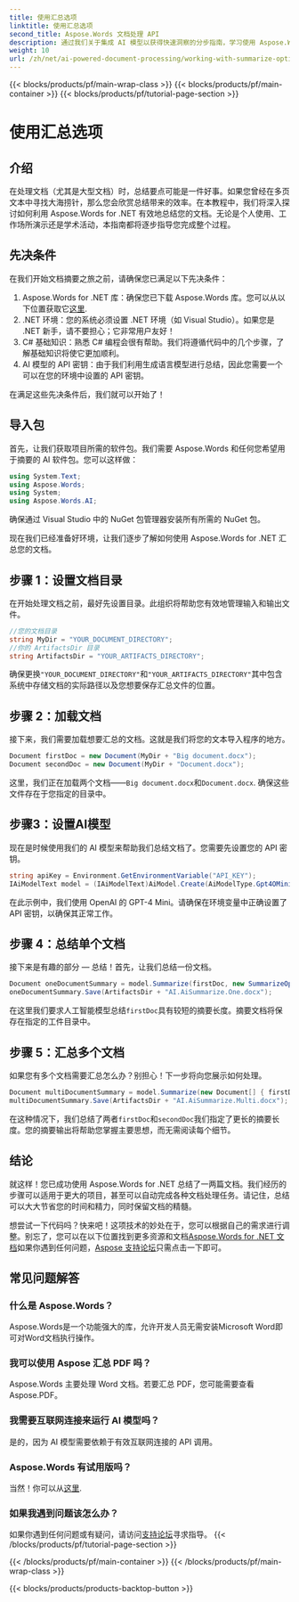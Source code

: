 ```yaml
---
title: 使用汇总选项
linktitle: 使用汇总选项
second_title: Aspose.Words 文档处理 API
description: 通过我们关于集成 AI 模型以获得快速洞察的分步指南，学习使用 Aspose.Words for .NET 有效地总结 Word 文档。
weight: 10
url: /zh/net/ai-powered-document-processing/working-with-summarize-options/
---
```


{{< blocks/products/pf/main-wrap-class >}}
{{< blocks/products/pf/main-container >}}
{{< blocks/products/pf/tutorial-page-section >}}

# 使用汇总选项

## 介绍

在处理文档（尤其是大型文档）时，总结要点可能是一件好事。如果您曾经在多页文本中寻找大海捞针，那么您会欣赏总结带来的效率。在本教程中，我们将深入探讨如何利用 Aspose.Words for .NET 有效地总结您的文档。无论是个人使用、工作场所演示还是学术活动，本指南都将逐步指导您完成整个过程。

## 先决条件

在我们开始文档摘要之旅之前，请确保您已满足以下先决条件：

1.  Aspose.Words for .NET 库：确保您已下载 Aspose.Words 库。您可以从以下位置获取它[这里](https://releases.aspose.com/words/net/).
2. .NET 环境：您的系统必须设置 .NET 环境（如 Visual Studio）。如果您是 .NET 新手，请不要担心；它非常用户友好！
3. C# 基础知识：熟悉 C# 编程会很有帮助。我们将遵循代码中的几个步骤，了解基础知识将使它更加顺利。
4. AI 模型的 API 密钥：由于我们利用生成语言模型进行总结，因此您需要一个可以在您的环境中设置的 API 密钥。

在满足这些先决条件后，我们就可以开始了！

## 导入包

首先，让我们获取项目所需的软件包。我们需要 Aspose.Words 和任何您希望用于摘要的 AI 软件包。您可以这样做：

```csharp
using System.Text;
using Aspose.Words;
using System;
using Aspose.Words.AI;
```

确保通过 Visual Studio 中的 NuGet 包管理器安装所有所需的 NuGet 包。

现在我们已经准备好环境，让我们逐步了解如何使用 Aspose.Words for .NET 汇总您的文档。

## 步骤 1：设置文档目录 

在开始处理文档之前，最好先设置目录。此组织将帮助您有效地管理输入和输出文件。

```csharp
//您的文档目录
string MyDir = "YOUR_DOCUMENT_DIRECTORY"; 
//你的 ArtifactsDir 目录
string ArtifactsDir = "YOUR_ARTIFACTS_DIRECTORY"; 
```

确保更换`"YOUR_DOCUMENT_DIRECTORY"`和`"YOUR_ARTIFACTS_DIRECTORY"`其中包含系统中存储文档的实际路径以及您想要保存汇总文件的位置。

## 步骤 2：加载文档 

接下来，我们需要加载想要汇总的文档。这就是我们将您的文本导入程序的地方。

```csharp
Document firstDoc = new Document(MyDir + "Big document.docx");
Document secondDoc = new Document(MyDir + "Document.docx");
```

这里，我们正在加载两个文档——`Big document.docx`和`Document.docx`. 确保这些文件存在于您指定的目录中。

## 步骤3：设置AI模型 

现在是时候使用我们的 AI 模型来帮助我们总结文档了。您需要先设置您的 API 密钥。 

```csharp
string apiKey = Environment.GetEnvironmentVariable("API_KEY");
IAiModelText model = (IAiModelText)AiModel.Create(AiModelType.Gpt4OMini).WithApiKey(apiKey);
```

在此示例中，我们使用 OpenAI 的 GPT-4 Mini。请确保在环境变量中正确设置了 API 密钥，以确保其正常工作。

## 步骤 4：总结单个文档

接下来是有趣的部分 — 总结！首先，让我们总结一份文档。 

```csharp
Document oneDocumentSummary = model.Summarize(firstDoc, new SummarizeOptions() { SummaryLength = SummaryLength.Short });
oneDocumentSummary.Save(ArtifactsDir + "AI.AiSummarize.One.docx");
```

在这里我们要求人工智能模型总结`firstDoc`具有较短的摘要长度。摘要文档将保存在指定的工件目录中。

## 步骤 5：汇总多个文档

如果您有多个文档需要汇总怎么办？别担心！下一步将向您展示如何处理。

```csharp
Document multiDocumentSummary = model.Summarize(new Document[] { firstDoc, secondDoc }, new SummarizeOptions() { SummaryLength = SummaryLength.Long });
multiDocumentSummary.Save(ArtifactsDir + "AI.AiSummarize.Multi.docx");
```

在这种情况下，我们总结了两者`firstDoc`和`secondDoc`我们指定了更长的摘要长度。您的摘要输出将帮助您掌握主要思想，而无需阅读每个细节。

## 结论

就这样！您已成功使用 Aspose.Words for .NET 总结了一两篇文档。我们经历的步骤可以适用于更大的项目，甚至可以自动完成各种文档处理任务。请记住，总结可以大大节省您的时间和精力，同时保留文档的精髓。 

想尝试一下代码吗？快来吧！这项技术的妙处在于，您可以根据自己的需求进行调整。别忘了，您可以在以下位置找到更多资源和文档[Aspose.Words for .NET 文档](https://reference.aspose.com/words/net/)如果你遇到任何问题，[Aspose 支持论坛](https://forum.aspose.com/c/words/8/)只需点击一下即可。

## 常见问题解答

### 什么是 Aspose.Words？
Aspose.Words是一个功能强大的库，允许开发人员无需安装Microsoft Word即可对Word文档执行操作。

### 我可以使用 Aspose 汇总 PDF 吗？
Aspose.Words 主要处理 Word 文档。若要汇总 PDF，您可能需要查看 Aspose.PDF。

### 我需要互联网连接来运行 AI 模型吗？
是的，因为 AI 模型需要依赖于有效互联网连接的 API 调用。

### Aspose.Words 有试用版吗？
当然！你可以从[这里](https://releases.aspose.com/).

### 如果我遇到问题该怎么办？
如果你遇到任何问题或有疑问，请访问[支持论坛](https://forum.aspose.com/c/words/8/)寻求指导。
{{< /blocks/products/pf/tutorial-page-section >}}

{{< /blocks/products/pf/main-container >}}
{{< /blocks/products/pf/main-wrap-class >}}

{{< blocks/products/products-backtop-button >}}

